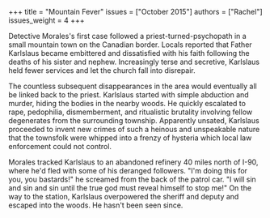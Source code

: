 +++
title = "Mountain Fever"
issues = ["October 2015"]
authors = ["Rachel"]
issues_weight = 4
+++

Detective Morales's first case followed a priest-turned-psychopath in a small mountain town on the Canadian border. Locals reported that Father Karlslaus became embittered and dissatisfied with his faith following the deaths of his sister and nephew. Increasingly terse and secretive, Karlslaus held fewer services and let the church fall into disrepair.

The countless subsequent disappearances in the area would eventually all be linked back to the priest. Karlslaus started with simple abduction and murder, hiding the bodies in the nearby woods. He quickly escalated to rape, pedophilia, dismemberment, and ritualistic brutality involving fellow degenerates from the surrounding township. Apparently unsated, Karlslaus proceeded to invent new crimes of such a heinous and unspeakable nature that the townsfolk were whipped into a frenzy of hysteria which local law enforcement could not control.

Morales tracked Karlslaus to an abandoned refinery 40 miles north of I-90, where he'd fled with some of his deranged followers. "I'm doing this for you, you bastards!" he screamed from the back of the patrol car. "I will sin and sin and sin until the true god must reveal himself to stop me!" On the way to the station, Karlslaus overpowered the sheriff and deputy and escaped into the woods. He hasn't been seen since.
